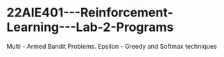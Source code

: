 # 22AIE401---Reinforcement-Learning---Lab-2-Programs
Multi - Armed Bandit Problems. Epsilon - Greedy and Softmax techniques
